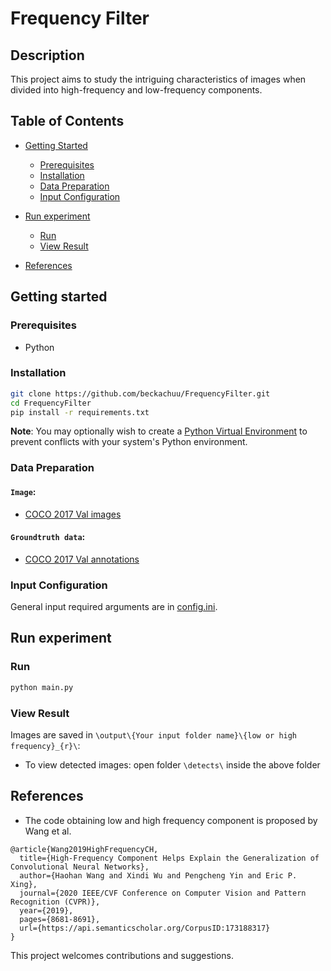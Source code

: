 # Frequency Filter

## Description

This project aims to study the intriguing characteristics of images when divided into high-frequency and low-frequency components.


## Table of Contents

- [Getting Started](#getting-started)

  - [Prerequisites](#prerequisites)
  - [Installation](#installation)
  - [Data Preparation](#data-preparation)
  - [Input Configuration](#input-configuration)
- [Run experiment](#run-experiment)
  - [Run](#run)
  - [View Result](#view-result)
- [References](#references)

## Getting started

### Prerequisites

- Python

### Installation

```sh
git clone https://github.com/beckachuu/FrequencyFilter.git
cd FrequencyFilter
pip install -r requirements.txt
```

**Note**: You may optionally wish to create a [Python Virtual Environment](https://docs.python.org/3/tutorial/venv.html) to prevent conflicts with your system's Python environment.

### Data Preparation

#### `Image`:

- [COCO 2017 Val images](http://images.cocodataset.org/zips/val2017.zip)

#### `Groundtruth data`:

- [COCO 2017 Val annotations](http://images.cocodataset.org/annotations/annotations_trainval2017.zip)


### Input Configuration

General input required arguments are in [config.ini](config.ini).


## Run experiment

### Run

```sh
python main.py
```

### View Result
Images are saved in `\output\{Your input folder name}\{low or high frequency}_{r}\`:
- To view detected images: open folder `\detects\` inside the above folder


## References

- The code obtaining low and high frequency component is proposed by Wang et al.
```
@article{Wang2019HighFrequencyCH,
  title={High-Frequency Component Helps Explain the Generalization of Convolutional Neural Networks},
  author={Haohan Wang and Xindi Wu and Pengcheng Yin and Eric P. Xing},
  journal={2020 IEEE/CVF Conference on Computer Vision and Pattern Recognition (CVPR)},
  year={2019},
  pages={8681-8691},
  url={https://api.semanticscholar.org/CorpusID:173188317}
}
```


<!-- **Developers**: Caugiay dist., Hanoi, Vietnam. -->

<!-- If you have any questions, please contact via Vu Ha Minh Trang <20020267@vnu.edu.vn> . -->

This project welcomes contributions and suggestions.
